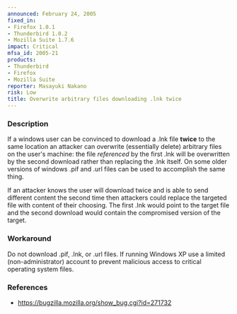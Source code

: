 ```yaml
---
announced: February 24, 2005
fixed_in:
- Firefox 1.0.1
- Thunderbird 1.0.2
- Mozilla Suite 1.7.6
impact: Critical
mfsa_id: 2005-21
products:
- Thunderbird
- Firefox
- Mozilla Suite
reporter: Masayuki Nakano
risk: Low
title: Overwrite arbitrary files downloading .lnk twice
---
```


<h3>Description</h3>

<p>If a windows user can be convinced to download a .lnk file 
<strong>twice</strong> to the same location an attacker can overwrite 
(essentially delete) arbitrary files on the user's machine: the file 
<em>referenced</em> by the first .lnk will be overwritten by the 
second download rather than replacing the .lnk itself.
On some older versions of windows .pif and .url files can be used to
accomplish the same thing.</p>

<p>If an attacker knows the user will download twice and is able to
send different content the second time then attackers could
replace the targeted file with content of their choosing. The first
.lnk would point to the target file and the second download would
contain the compromised version of the target.</p>

<h3>Workaround</h3>

<p>Do not download .pif, .lnk, or .url files. If running Windows XP 
use a limited (non-administrator) account to prevent malicious 
access to critical operating system files.</p>

<h3>References</h3>

<ul>
<li><a href="https://bugzilla.mozilla.org/show_bug.cgi?id=271732">
https://bugzilla.mozilla.org/show_bug.cgi?id=271732</a></li>
</ul>



